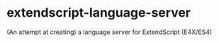 # extendscript-language-server
(An attempt at creating) a language server for ExtendScript (E4X/ES4)

